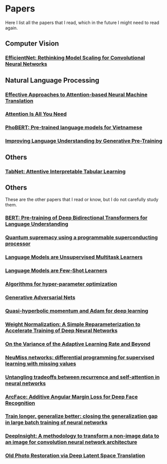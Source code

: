 # Papers

Here I list all the papers that I read, which in the future I might need to read again.

## Computer Vision

### [EfficientNet: Rethinking Model Scaling for Convolutional Neural Networks](https://arxiv.org/abs/1905.11946)

## Natural Language Processing

### [Effective Approaches to Attention-based Neural Machine Translation](https://arxiv.org/abs/1508.04025)

### [Attention Is All You Need](https://arxiv.org/abs/1706.03762)


### [PhoBERT: Pre-trained language models for Vietnamese](https://arxiv.org/abs/2003.00744)


### [Improving Language Understanding by Generative Pre-Training](https://cdn.openai.com/research-covers/language-unsupervised/language_understanding_paper.pdf)
## Others
### [TabNet: Attentive Interpretable Tabular Learning](https://arxiv.org/abs/1908.07442)

## Others
These are the other papers that I read or know, but I do not carefully study them.
### [BERT: Pre-training of Deep Bidirectional Transformers for Language Understanding](https://arxiv.org/abs/1810.04805)
### [Quantum supremacy using a programmable superconducting processor](https://www.nature.com/articles/s41586-019-1666-5)
### [Language Models are Unsupervised Multitask Learners](https://d4mucfpksywv.cloudfront.net/better-language-models/language_models_are_unsupervised_multitask_learners.pdf)
### [Language Models are Few-Shot Learners](https://arxiv.org/abs/2005.14165)
### [Algorithms for hyper-parameter optimization](http://papers.nips.cc/paper/4443-algorithms-for-hyper)
### [Generative Adversarial Nets](https://arxiv.org/pdf/1406.2661.pdf)
### [Quasi-hyperbolic momentum and Adam for deep learning](https://arxiv.org/abs/1810.06801)
### [Weight Normalization: A Simple Reparameterization to Accelerate Training of Deep Neural Networks](https://arxiv.org/abs/1602.07868)
### [On the Variance of the Adaptive Learning Rate and Beyond](https://arxiv.org/abs/1908.03265)
### [NeuMiss networks: differential programming for supervised learning with missing values](https://arxiv.org/abs/2007.01627)
### [Untangling tradeoffs between recurrence and self-attention in neural networks](https://arxiv.org/abs/2006.09471)
### [ArcFace: Additive Angular Margin Loss for Deep Face Recognition](https://arxiv.org/abs/1801.07698)
### [Train longer, generalize better: closing the generalization gap in large batch training of neural networks](https://arxiv.org/abs/1705.08741)
### [DeepInsight: A methodology to transform a non-image data to an image for convolution neural network architecture](https://www.nature.com/articles/s41598-019-47765-6)
### [Old Photo Restoration via Deep Latent Space Translation](https://arxiv.org/abs/2009.07047)

